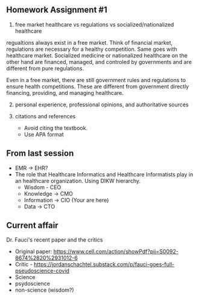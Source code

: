 ## Homework Assignment #1

1. free market healthcare vs regulations vs socialized/nationalized healthcare

regualtions always exist in a free market. Think of financial market, regulations are necessary for a healthy competition. 
Same goes with healthcare market. Socialized medicine or nationalized healthcare on the other hand are financed, managed, 
and controled by governments and are different from pure regulations. 

Even in a free market, there are still government rules and regulations to ensure health competitions.
These are different from government directly financing, providing, and managing healthcare.

2. personal experience, professional opinions, and authoritative sources

3. citations and references
    - Avoid citing the textbook. 
    - Use APA format


## From last session
- EMR -> EHR?
- The role that Healthcare Informatics and Healthcare Informatists play in an healthcare organization. Using DIKW hierarchy. 
  - Wisdom - CEO
  - Knowledge  -> CMO
  - Information  -> CIO  (Your are here)
  - Data -> CTO
## Current affair
Dr. Fauci's recent paper and the critics
- Original paper: https://www.cell.com/action/showPdf?pii=S0092-8674%2820%2931012-6
- Critic - https://jordanschachtel.substack.com/p/fauci-goes-full-pseudoscience-covid
- Science
- psydoscience
- non-science (wisdom?)
